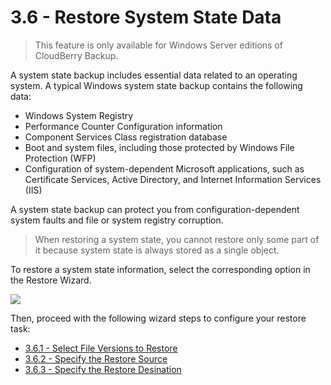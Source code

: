 # 3.6 - Restore System State Data

> This feature is only available for Windows Server editions of CloudBerry Backup.

A system state backup includes essential data related to an operating system. A typical Windows system state backup contains the following data:

* Windows System Registry
* Performance Counter Configuration information
* Component Services Class registration database
* Boot and system files, including those protected by Windows File Protection \(WFP\)
* Configuration of system-dependent Microsoft applications, such as Certificate Services, Active Directory, and Internet Information Services \(IIS\)

A system state backup can protect you from configuration-dependent system faults and file or system registry corruption.

> When restoring a system state, you cannot restore only some part of it because system state is always stored as a single object.

To restore a system state information, select the corresponding option in the Restore Wizard.

![](https://github.com/robertzakiev/gitbook/tree/703d9f96af3546d5a85e17cd24df8e3834d130e4/assets/restore-system-state-choice.png)

Then, proceed with the following wizard steps to configure your restore task:

* [3.6.1 - Select File Versions to Restore](3.6.1-select-file-versions-to-restore.md)
* [3.6.2 - Specify the Restore Source](3.6.2-specify-the-restore-source.md)
* [3.6.3 - Specify the Restore Desination](3.6.3-specify-the-restore-desination.md)

